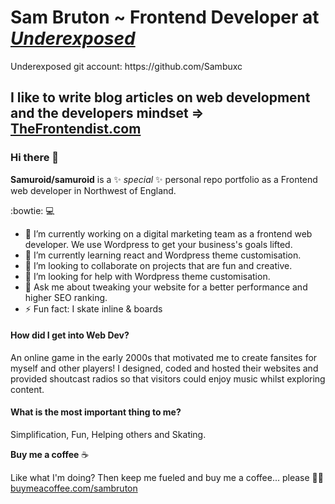 <h1>Sam Bruton ~ Frontend Developer at <a href="https://uxcreative.co/" title="Underexposed | UXCreative Graphic Design Company"><i>Underexposed</i></a> </h1>

<p>Underexposed git account: https://github.com/Sambuxc</p>

<h2>I like to write blog articles on web development and the developers mindset => <a href="https://www.thefrontendist.com" title="Frontend Web Developer">TheFrontendist.com</a></h2>


### Hi there 👋

**Samuroid/samuroid** is a ✨ _special_ ✨ personal repo portfolio as a Frontend web developer in Northwest of England.

:bowtie: :computer:

- 🔭  I’m currently working on a digital marketing team as a frontend web developer. We use Wordpress to get your business's goals lifted.
- 🌱  I’m currently learning react and Wordpress theme customisation.
- 👯  I’m looking to collaborate on projects that are fun and creative.
- 🤔  I’m looking for help with Wordpress theme customisation.
- 💬  Ask me about tweaking your website for a better performance and higher SEO ranking.
-  ⚡  Fun fact: I skate inline & boards


#### How did I get into Web Dev?

An online game in the early 2000s that motivated me to create fansites for myself and other players! I designed, coded and hosted their websites and provided shoutcast radios so that visitors could enjoy music whilst exploring content.

#### What is the most important thing to me?

Simplification, Fun, Helping others and Skating.

**Buy me a coffee** ☕️

Like what I'm doing?
Then keep me fueled and buy me a coffee... please 🙏🏾 <a href="http://www.buymeacoffee.com/sambruton" target="_blank">buymeacoffee.com/sambruton</a>
